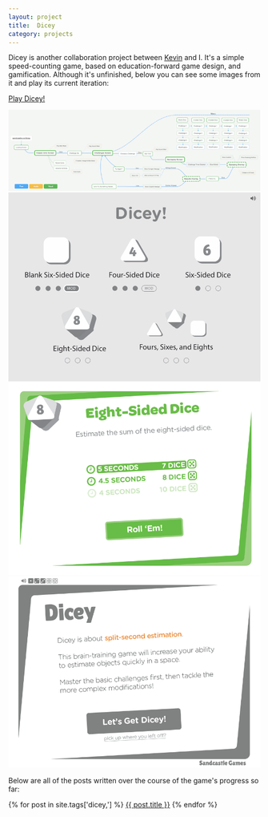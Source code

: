 ```yaml
---
layout: project
title:  Dicey
category: projects
---
```

Dicey is another collaboration project between [Kevin](http://kevinmcgillivray.net "Kevin McGillivray") and I.  It's a simple speed-counting game, based on education-forward game design, and gamification.  Although it's unfinished, below you can see some images from it and play its current iteration:

<a href="http://sandcastle.co/dicey/" target="_blank" class="db br3 bw1 bree tc neutral b ba b--neutral pv2 ph4">Play Dicey!</a>

![dicey_image01](/img/dicey1.png)
![dicey_image02](/img/dicey2.png)
![dicey_image03](/img/dicey3.png)
![dicey_image04](/img/dicey4.png)

Below are all of the posts written over the course of the game's progress so far:

{% for post in site.tags['dicey,'] %}
<a href="{{ post.url }}">{{ post.title }}</a>
{% endfor %}
